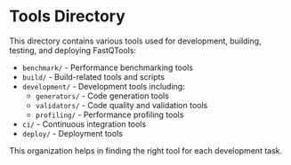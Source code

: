 # Tools Directory

This directory contains various tools used for development, building, testing, and deploying FastQTools:

- `benchmark/` - Performance benchmarking tools
- `build/` - Build-related tools and scripts
- `development/` - Development tools including:
  - `generators/` - Code generation tools
  - `validators/` - Code quality and validation tools
  - `profiling/` - Performance profiling tools
- `ci/` - Continuous integration tools
- `deploy/` - Deployment tools

This organization helps in finding the right tool for each development task.